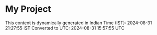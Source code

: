 # My Project

This content is dynamically generated in Indian Time (IST): 2024-08-31 21:27:55 IST
Converted to UTC: 2024-08-31 15:57:55 UTC
